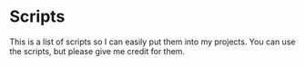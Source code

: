 # Scripts
This is a list of scripts so I can easily put them into my projects. You can use the scripts, but please give me credit for them.<br/>
